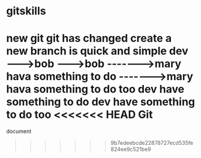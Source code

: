 # gitskills
new git
git has changed
create a new branch is quick and simple 
dev
--->bob
--->bob
------->mary hava something to do
------->mary hava something to do too
dev have something to do
dev have something to do too
<<<<<<< HEAD
Git
=======
document
>>>>>>> 9b7edeebcde22878727ecd535fe824ee9c521be9
